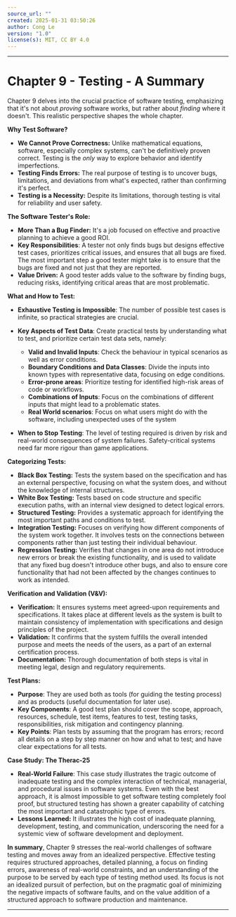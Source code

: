 ```yaml
---
source_url: ""
created: 2025-01-31 03:50:26
author: Cong Le
version: "1.0"
license(s): MIT, CC BY 4.0
---
```


---



# Chapter 9 - Testing - A Summary



Chapter 9 delves into the crucial practice of software testing, emphasizing that it's not about *proving* software works, but rather about *finding* where it doesn't. This realistic perspective shapes the whole chapter.

**Why Test Software?**

*   **We Cannot Prove Correctness:** Unlike mathematical equations, software, especially complex systems, can't be definitively proven correct. Testing is the *only* way to explore behavior and identify imperfections.
*   **Testing Finds Errors:** The real purpose of testing is to uncover bugs, limitations, and deviations from what's expected, rather than confirming it's perfect.
*   **Testing is a Necessity:** Despite its limitations, thorough testing is vital for reliability and user safety.

**The Software Tester's Role:**

*   **More Than a Bug Finder:** It's a job focused on effective and proactive planning to achieve a good ROI.
*   **Key Responsibilities**: A tester not only finds bugs but designs effective test cases, prioritizes critical issues, and ensures that all bugs are fixed. The most important step a good tester might take is to ensure that the bugs are fixed and not just that they are reported.
*   **Value Driven:** A good tester adds value to the software by finding bugs, reducing risks, identifying critical areas that are most problematic.

**What and How to Test:**

*   **Exhaustive Testing is Impossible**: The number of possible test cases is infinite, so practical strategies are crucial.
*   **Key Aspects of Test Data**: Create practical tests by understanding what to test, and prioritize certain test data sets, namely:

    *   **Valid and Invalid Inputs**: Check the behaviour in typical scenarios as well as error conditions.
    *   **Boundary Conditions and Data Classes**: Divide the inputs into known types with representative data, focusing on edge conditions.
    *   **Error-prone areas**: Prioritize testing for identified high-risk areas of code or workflows.
    *   **Combinations of Inputs**: Focus on the combinations of different inputs that might lead to a problematic states.
    * **Real World scenarios**: Focus on what users might do with the software, including unexpected uses of the system

*   **When to Stop Testing**: The level of testing required is driven by risk and real-world consequences of system failures. Safety-critical systems need far more rigour than game applications.

**Categorizing Tests:**

*    **Black Box Testing:** Tests the system based on the specification and has an external perspective, focusing on what the system does, and without the knowledge of internal structures.
*   **White Box Testing:** Tests based on code structure and specific execution paths, with an internal view designed to detect logical errors.
*   **Structured Testing:** Provides a systematic approach for identifying the most important paths and conditions to test.
 *   **Integration Testing:** Focuses on verifying how different components of the system work together. It involves tests on the connections between components rather than just testing their individual behaviour.
*   **Regression Testing:** Verifies that changes in one area do not introduce new errors or break the existing functionality, and is used to validate that any fixed bug doesn't introduce other bugs, and also to ensure core functionality that had not been affected by the changes continues to work as intended.

**Verification and Validation (V&V):**

*   **Verification:** It ensures systems meet agreed-upon requirements and specifications. It takes place at different levels as the system is built to maintain consistency of implementation with specifications and design principles of the project.
*   **Validation:** It confirms that the system fulfills the overall intended purpose and meets the needs of the users, as a part of an external certification process.
*   **Documentation:** Thorough documentation of both steps is vital in meeting legal, design and regulatory requirements.

**Test Plans:**

*   **Purpose**: They are used both as tools (for guiding the testing process) and as products (useful documentation for later use).
*   **Key Components**: A good test plan should cover the scope, approach, resources, schedule, test items, features to test, testing tasks, responsibilities, risk mitigation and contingency planning.
*   **Key Points**: Plan tests by assuming that the program has errors; record all details on a step by step manner on how and what to test; and have clear expectations for all tests.

**Case Study: The Therac-25**

*   **Real-World Failure**: This case study illustrates the tragic outcome of inadequate testing and the complex interaction of technical, managerial, and procedural issues in software systems. Even with the best approach, it is almost impossible to get software testing completely fool proof, but structured testing has shown a greater capability of catching the most important and catastrophic type of errors.
*   **Lessons Learned:** It illustrates the high cost of inadequate planning, development, testing, and communication, underscoring the need for a systemic view of software development and deployment.

**In summary**, Chapter 9 stresses the real-world challenges of software testing and moves away from an idealized perspective. Effective testing requires structured approaches, detailed planning, a focus on finding errors, awareness of real-world constraints, and an understanding of the purpose to be served by each type of testing method used. Its focus is not an idealized pursuit of perfection, but on the pragmatic goal of minimizing the negative impacts of software faults, and on the value addition of a structured approach to software production and maintenance.

---
